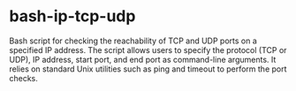 # bash-ip-tcp-udp
Bash script for checking the reachability of TCP and UDP ports on a specified IP address. The script allows users to specify the protocol (TCP or UDP), IP address, start port, and end port as command-line arguments. It relies on standard Unix utilities such as ping and timeout to perform the port checks.
